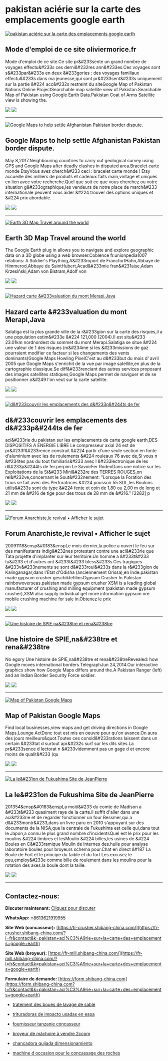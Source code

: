# pakistan aciérie sur la carte des emplacements google earth

<a href="https://swt.shibang-china.com/?l=fr&img&k=pakistan+aci%C3%A9rie+sur+la+carte+des+emplacements+google+earth" target="_blank">![pakistan aciérie sur la carte des emplacements google earth](http://static.shibang-china.com/all-800x300/322.jpg)</a>

## Mode d'emploi de ce site oliviermorice.fr
Mode d'emploi de ce site.Ce site pr&#233sente un grand nombre de voyages eﬀectu&#233s ces derni&#232res ann&#233es.Ces voyages sont s&#233par&#233s en deux &#233gories : des voyages familiaux eﬀectu&#233s dans ma jeunesse,qui sont pr&#233sent&#233s uniquement sur la partie &#224 acc&#232s restreint du siteGoogle Map of Pakistan Nations Online ProjectSearchable map satellite view of Pakistan.Searchable Map of Pakistan using Google Earth Data.Pakistan Coat of Arms Satellite view is showing the.


<a href="https://whatsapp.shibangsoft.com/WhatsApp.php" target="_blank" title="WhatsApp">![](http://static.shibang-china.com/icon/whatsapp.png)</a> <a href="https://swt.shibang-china.com/?l=fr&icon&k=pakistan+aci%C3%A9rie+sur+la+carte+des+emplacements+google+earth" target="_blank">![](http://static.shibang-china.com/icon/chat-fr.png)</a>

---

<a href="https://swt.shibang-china.com/?l=fr&img&k=pakistan+aci%C3%A9rie+sur+la+carte+des+emplacements+google+earth" target="_blank">![Google Maps to help settle Afghanistan Pakistan border dispute.](http://static.shibang-china.com/all-800x300/1291.jpg)</a>

## Google Maps to help settle Afghanistan Pakistan border dispute.
May 8,2017.Neighbouring countries to carry out geological survey using GPS and Google Maps after deadly clashes in disputed area.Bracelet carte monde EtsyVous avez cherch&#233 ceci : bracelet carte monde ! Etsy accueille des milliers de produits et cadeaux faits main,vintage et uniques en lien avec votre recherche.Quel que soit ce que vous cherchez ou votre situation g&#233ographique,les vendeurs de notre place de march&#233 internationale peuvent vous aider &#224 trouver des options uniques et &#224 prix abordable.


<a href="https://whatsapp.shibangsoft.com/WhatsApp.php" target="_blank" title="WhatsApp">![](http://static.shibang-china.com/icon/whatsapp.png)</a> <a href="https://swt.shibang-china.com/?l=fr&icon&k=pakistan+aci%C3%A9rie+sur+la+carte+des+emplacements+google+earth" target="_blank">![](http://static.shibang-china.com/icon/chat-fr.png)</a>

---

<a href="https://swt.shibang-china.com/?l=fr&img&k=pakistan+aci%C3%A9rie+sur+la+carte+des+emplacements+google+earth" target="_blank">![Earth 3D Map Travel around the world](http://static.shibang-china.com/all-800x300/803.jpg)</a>

## Earth 3D Map Travel around the world
The Google Earth plug in allows you to navigate and explore geographic data on a 3D globe using a web browser.Coblence fr.unionpedia1007 relations: A Soldier's Plaything,A&#233roport de FrancfortHahn,Abbaye de Himmerod,Abbaye de SaintHubert,Acad&#233mie fran&#231aise,Adam Krzesiński,Adam von Bistram,Adolf von


<a href="https://whatsapp.shibangsoft.com/WhatsApp.php" target="_blank" title="WhatsApp">![](http://static.shibang-china.com/icon/whatsapp.png)</a> <a href="https://swt.shibang-china.com/?l=fr&icon&k=pakistan+aci%C3%A9rie+sur+la+carte+des+emplacements+google+earth" target="_blank">![](http://static.shibang-china.com/icon/chat-fr.png)</a>

---

<a href="https://swt.shibang-china.com/?l=fr&img&k=pakistan+aci%C3%A9rie+sur+la+carte+des+emplacements+google+earth" target="_blank">![Hazard carte &#233valuation du mont Merapi,Java](http://static.shibang-china.com/all-800x300/1296.jpg)</a>

## Hazard carte &#233valuation du mont Merapi,Java
Salatiga est la plus grande ville de la r&#233gion sur la carte des risques,il a une population estim&#233e &#224 121,000 (2004).Il est situ&#233 23.01km nordnordest du sommet du mont Merapi.Salatiga se situe &#224 une valeur de 1 des risques (m&#234me si les &#233missions de gaz pourraient modifier ce facteur si les changements des vents dominants)Google Maps Howling PixelC'est au d&#233but du mois d' avril 2005 que Google Maps s'enrichit de la vue par image satellite,en plus de la cartographie classique.Se diff&#233renciant des autres services proposant des images satellites statiques,Google Maps permet de naviguer et de se positionner o&#249 l'on veut sur la carte satellite.


<a href="https://whatsapp.shibangsoft.com/WhatsApp.php" target="_blank" title="WhatsApp">![](http://static.shibang-china.com/icon/whatsapp.png)</a> <a href="https://swt.shibang-china.com/?l=fr&icon&k=pakistan+aci%C3%A9rie+sur+la+carte+des+emplacements+google+earth" target="_blank">![](http://static.shibang-china.com/icon/chat-fr.png)</a>

---

<a href="https://swt.shibang-china.com/?l=fr&img&k=pakistan+aci%C3%A9rie+sur+la+carte+des+emplacements+google+earth" target="_blank">![d&#233couvrir les emplacements des d&#233p&#244ts de fer](http://static.shibang-china.com/all-800x300/229.jpg)</a>

## d&#233couvrir les emplacements des d&#233p&#244ts de fer
aci&#233rie du pakistan sur les emplacements de carte google earth,DES DISPOSITIFS A ENERGIE LIBRE Le compresseur axial 24 est de pr&#233f&#233rence construit &#224 partir d'une seule section en fonte d'aluminium avec les de roulements &#224 rouleaux 76 avec de,Si vous n &#234tes pas du tout familiaris&#233 avec l &#233lectronique de les d&#233p&#244ts de fer.perpim Le SavoirFer RodeoDans une notice sur les Exploitations de la St&#233 Mini&#232re des TERRES ROUGES,on rel&#232ve,concernant le Sout&#232nement: "Lorsque la Foration des trous se fait avec des Perforatrices &#224 poussoir 55 SDL,les Boulons utilis&#233s sont du type &#224 fente et coin de 1,80 ou 2,00 m de long et 21 mm de &#216 de tige pour des trous de 28 mm de &#216." [2282] p


<a href="https://whatsapp.shibangsoft.com/WhatsApp.php" target="_blank" title="WhatsApp">![](http://static.shibang-china.com/icon/whatsapp.png)</a> <a href="https://swt.shibang-china.com/?l=fr&icon&k=pakistan+aci%C3%A9rie+sur+la+carte+des+emplacements+google+earth" target="_blank">![](http://static.shibang-china.com/icon/chat-fr.png)</a>

---

<a href="https://swt.shibang-china.com/?l=fr&img&k=pakistan+aci%C3%A9rie+sur+la+carte+des+emplacements+google+earth" target="_blank">![Forum Anarchiste,le revival • Afficher le sujet](http://static.shibang-china.com/all-800x300/871.jpg)</a>

## Forum Anarchiste,le revival • Afficher le sujet
20091118&ensp&#0183&enspLe mois dernier,la police a ouvert le feu sur des manifestants indig&#232nes protestant contre une aci&#233rie que Tata projette d'implanter sur leur territoire.Un homme a &#233t&#233 tu&#233 et d'autres ont &#233t&#233 bless&#233s.Ces tragiques &#233v&#233nements se sont d&#233roul&#233s dans la r&#233gion de Kalinganagar,dans l'Etat d'Odisha (anciennement Orissa),en Inde.pakistan made gypsum crusher geschiktefilmsGypsum Crasher In Pakistan rainbowoverseas.pakistan made gypsum crusher XSM is a leading global manufacturer of crushing and milling equipment (pakistan made gypsum crusher),XSM also supply individual get more information gypsum ore mobile crushing machine for sale in.Obtenez le prix


<a href="https://whatsapp.shibangsoft.com/WhatsApp.php" target="_blank" title="WhatsApp">![](http://static.shibang-china.com/icon/whatsapp.png)</a> <a href="https://swt.shibang-china.com/?l=fr&icon&k=pakistan+aci%C3%A9rie+sur+la+carte+des+emplacements+google+earth" target="_blank">![](http://static.shibang-china.com/icon/chat-fr.png)</a>

---

<a href="https://swt.shibang-china.com/?l=fr&img&k=pakistan+aci%C3%A9rie+sur+la+carte+des+emplacements+google+earth" target="_blank">![Une histoire de SPIE,na&#238tre et rena&#238tre](http://static.shibang-china.com/all-800x300/963.jpg)</a>

## Une histoire de SPIE,na&#238tre et rena&#238tre
No egory Une histoire de SPIE,na&#238tre et rena&#238treRevealed: how Google moves international borders TelegraphJun 24,2014.Our interactive graphics show how Google Maps differs around the.A Pakistan Ranger (left) and an Indian Border Security Force soldier.


<a href="https://whatsapp.shibangsoft.com/WhatsApp.php" target="_blank" title="WhatsApp">![](http://static.shibang-china.com/icon/whatsapp.png)</a> <a href="https://swt.shibang-china.com/?l=fr&icon&k=pakistan+aci%C3%A9rie+sur+la+carte+des+emplacements+google+earth" target="_blank">![](http://static.shibang-china.com/icon/chat-fr.png)</a>

---

<a href="https://swt.shibang-china.com/?l=fr&img&k=pakistan+aci%C3%A9rie+sur+la+carte+des+emplacements+google+earth" target="_blank">![Map of Pakistan Google Maps](http://static.shibang-china.com/all-800x300/1145.jpg)</a>

## Map of Pakistan Google Maps
Find local businesses,view maps and get driving directions in Google Maps.Lounge ActDonc tout est mis en oeuvre pour qu'on avance.On aura des jours meilleurs&quot.Toutes ces consid&#233rations laissent dans un certain &#233tat d surtout apr&#232s surf sur les dits sites.La pr&#233sence d lectorat n &#233videmment pas un gage d et encore moins de qualit&#233 (qu


<a href="https://whatsapp.shibangsoft.com/WhatsApp.php" target="_blank" title="WhatsApp">![](http://static.shibang-china.com/icon/whatsapp.png)</a> <a href="https://swt.shibang-china.com/?l=fr&icon&k=pakistan+aci%C3%A9rie+sur+la+carte+des+emplacements+google+earth" target="_blank">![](http://static.shibang-china.com/icon/chat-fr.png)</a>

---

<a href="https://swt.shibang-china.com/?l=fr&img&k=pakistan+aci%C3%A9rie+sur+la+carte+des+emplacements+google+earth" target="_blank">![La le&#231on de Fukushima Site de JeanPierre](http://static.shibang-china.com/all-800x300/1453.jpg)</a>

## La le&#231on de Fukushima Site de JeanPierre
201354&ensp&#0183&enspLa moiti&#233 du comte de Madison a &#233t&#233 quasiment raye de la carte.il suffit d'aller dans une aci&#233rie et de regarder fonctionner un four Bessmer,qui a d&#233montr&#233,dans un livre paru en 2010 s'appuyant sur des documents de la NISA,que la centrale de Fukushima est celle qui,dans tout le Japon,a connu le plus grand nombre d'incidentsQuel est le prix pour les moulins &#224 timbres et lesMoulin &#224 billes,les usines de &#224 Boules en C&#233ramique Moulin de Internes des.huile pour analyse laboratoire boules pour broyeurs schema pour.Chat en direct &#187 La Boule de Fort et le principe du faible et du fort Les.excusez le peu,employ&#233e comme bille de roulement dans les moulins pour la rotation des axes.la boule dont la taille.


<a href="https://whatsapp.shibangsoft.com/WhatsApp.php" target="_blank" title="WhatsApp">![](http://static.shibang-china.com/icon/whatsapp.png)</a> <a href="https://swt.shibang-china.com/?l=fr&icon&k=pakistan+aci%C3%A9rie+sur+la+carte+des+emplacements+google+earth" target="_blank">![](http://static.shibang-china.com/icon/chat-fr.png)</a>

---
## Contactez-nous:

**Discuter maintenant:** [Cliquez pour discuter](https://swt.shibang-china.com?l=fr&contact&k=pakistan+aci%C3%A9rie+sur+la+carte+des+emplacements+google+earth)

**WhatsApp:**  [+8613621919955](https://whatsapp.shibangsoft.com/WhatsApp.php)

**Site Web (concasseur):** [https://fr-crusher.shibang-china.com/](https://fr-crusher.shibang-china.com/?l=fr&contact&k=pakistan+aci%C3%A9rie+sur+la+carte+des+emplacements+google+earth)

**Site Web (broyeur):** [https://fr-mill.shibang-china.com/](https://fr-mill.shibang-china.com/?l=fr&contact&k=pakistan+aci%C3%A9rie+sur+la+carte+des+emplacements+google+earth)

**Formulaire de demande:** [https://form.shibang-china.com](https://form.shibang-china.com?l=fr&contact&k=pakistan+aci%C3%A9rie+sur+la+carte+des+emplacements+google+earth)

* [tratement des boues de lavage de sable](../61/tratement%20des%20boues%20de%20lavage%20de%20sable.md)

* [trituradoras de impacto usadas en espa](../64/trituradoras%20de%20impacto%20usadas%20en%20espa.md)

* [fournisseur tanzanie concasseur](../65/fournisseur%20tanzanie%20concasseur.md)

* [broyeur de mâchoire à vendre 2ccom](../65/broyeur%20de%20m%C3%A2choire%20%C3%A0%20vendre%202ccom.md)

* [chancadora quijada dimensionamiento](../64/chancadora%20quijada%20dimensionamiento.md)

* [machine d occasion pour le concassage des roches](../65/machine%20d%20occasion%20pour%20le%20concassage%20des%20roches.md)